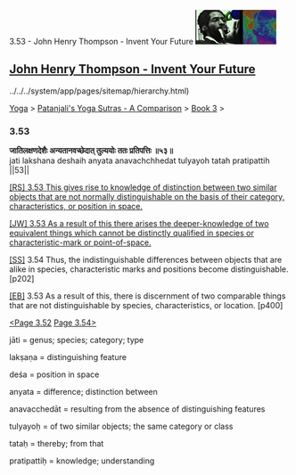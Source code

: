 3.53 - John Henry Thompson - Invent Your Future [![John Henry Thompson - Invent Your Future](../../../_/rsrc/1329567069254/config/customLogo.gif-revision=6.png)](../../../index.html)

[John Henry Thompson - Invent Your Future](../../../index.html)
---------------------------------------------------------------

../../../system/app/pages/sitemap/hierarchy.html)
    

[Yoga](../../../yoga.html)‎ > ‎[Patanjali's Yoga Sutras - A Comparison](../../patanjani.html)‎ > ‎[Book 3](../book-3.html)‎ > ‎

### 3.53

**जातिलक्षणदेशैः अन्यतानवच्छेदात् तुल्ययोः ततः प्रतिपत्तिः ॥५३॥**  
jati lakshana deshaih anyata anavachchhedat tulyayoh tatah pratipattih ||53||  
  
[\[RS\] 3.53 This gives rise to knowledge of distinction between two similar objects that are not normally distinguishable on the basis of their category, characteristics, or position in space.](http://www.ashtangayoga.info/source-texts/yoga-sutra-patanjali/chapter-3/item/jati-lakshana-deshaih-anyata-anavachchhedat/)  
  
[\[JW\] 3.53 As a result of this there arises the deeper-knowledge of two equivalent things which cannot be distinctly qualified in species or characteristic-mark or point-of-space.](http://books.google.com/books?id=YzFImjtOxUwC&pg=PA290&ci=201%2C413%2C731%2C85&source=bookclip)  
  
[\[SS\]](http://www.amazon.com/Yoga-Sutras-Patanjali-Commentary-Satchidananda/dp/0932040381) 3.54 Thus, the indistinguishable differences between objects that are alike in species, characteristic marks and positions become distinguishable. \[p202\]  
  
[\[EB\]](http://www.amazon.com/Yoga-Sutras-Patanjali-Translation-Commentary/dp/0865477361/ref=sr_1_1?ie=UTF8&s=books&qid=1250508322&sr=1-1) 3.53 As a result of this, there is discernment of two comparable things that are not distinguishable by species, characteristics, or location. \[p400\]  
  
  
[<Page 3.52](351/352.html)  [Page 3.54>](354.html)  

jāti = genus; species; category; type  
  
lakṣaṇa = distinguishing feature  
  
deśa = position in space  
  
anyata = difference; distinction between  
  
anavacchedāt = resulting from the absence of distinguishing features  
  
tulyayoḥ = of two similar objects; the same category or class  
  
tataḥ = thereby; from that  
  
pratipattiḥ = knowledge; understanding

